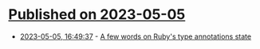 # [Published on 2023-05-05](index.md)

* [2023-05-05, 16:49:37](https://lobste.rs/s/ote0uk/few_words_on_ruby_s_type_annotations_state) - [A few words on Ruby's type annotations state](https://zverok.space/blog/2023-05-05-ruby-types.html)
